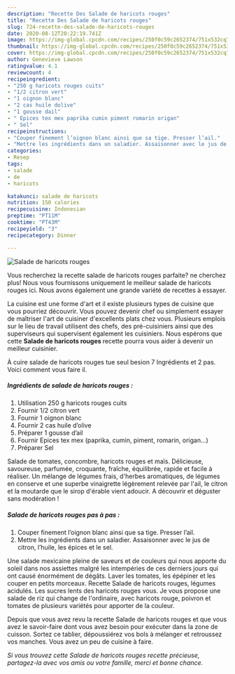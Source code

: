 ```yaml
---
description: "Recette Des Salade de haricots rouges"
title: "Recette Des Salade de haricots rouges"
slug: 724-recette-des-salade-de-haricots-rouges
date: 2020-08-12T20:22:19.741Z
image: https://img-global.cpcdn.com/recipes/250f0c59c2652374/751x532cq70/salade-de-haricots-rouges-photo-principale-de-la-recette.jpg
thumbnail: https://img-global.cpcdn.com/recipes/250f0c59c2652374/751x532cq70/salade-de-haricots-rouges-photo-principale-de-la-recette.jpg
cover: https://img-global.cpcdn.com/recipes/250f0c59c2652374/751x532cq70/salade-de-haricots-rouges-photo-principale-de-la-recette.jpg
author: Genevieve Lawson
ratingvalue: 4.1
reviewcount: 4
recipeingredient:
- "250 g haricots rouges cuits"
- "1/2 citron vert"
- "1 oignon blanc"
- "2 cas huile dolive"
- "1 gousse dail"
- " Epices tex mex paprika cumin piment romarin origan"
- " Sel"
recipeinstructions:
- "Couper finement l’oignon blanc ainsi que sa tige. Presser l’ail."
- "Mettre les ingrédients dans un saladier. Assaisonner avec le jus de citron, l’huile, les épices et le sel."
categories:
- Resep
tags:
- salade
- de
- haricots

katakunci: salade de haricots 
nutrition: 150 calories
recipecuisine: Indonesian
preptime: "PT11M"
cooktime: "PT43M"
recipeyield: "3"
recipecategory: Dinner

---
```



![Salade de haricots rouges](https://img-global.cpcdn.com/recipes/250f0c59c2652374/751x532cq70/salade-de-haricots-rouges-photo-principale-de-la-recette.jpg)

Vous recherchez la recette salade de haricots rouges parfaite? ne cherchez plus! Nous vous fournissons uniquement le meilleur salade de haricots rouges ici. Nous avons également une grande variété de recettes à essayer.

La cuisine est une forme d'art et il existe plusieurs types de cuisine que vous pourriez découvrir. Vous pouvez devenir chef ou simplement essayer de maîtriser l'art de cuisiner d'excellents plats chez vous. Plusieurs emplois sur le lieu de travail utilisent des chefs, des pré-cuisiniers ainsi que des superviseurs qui supervisent également les cuisiniers. Nous espérons que cette <strong> Salade de haricots rouges </strong> recette pourra vous aider à devenir un meilleur cuisinier.

<!--inarticleads1-->

À cuire salade de haricots rouges tue seul besion 7 Ingrédients et 2 pas. Voici comment vous faire il.

##### Ingrédients de salade de haricots rouges :

1. Utilisation 250 g haricots rouges cuits
1. Fournir 1/2 citron vert
1. Fournir 1 oignon blanc
1. Fournir 2 cas huile d’olive
1. Préparer 1 gousse d’ail
1. Fournir  Epices tex mex (paprika, cumin, piment, romarin, origan...)
1. Préparer  Sel


Salade de tomates, concombre, haricots rouges et maïs. Délicieuse, savoureuse, parfumée, croquante, fraîche, équilibrée, rapide et facile à réaliser. Un mélange de légumes frais, d&#39;herbes aromatiques, de légumes en conserve et une superbe vinaigrette légèrement relevée par l&#39;ail, le citron et la moutarde que le sirop d&#39;érable vient adoucir. A découvrir et déguster sans modération ! 

<!--inarticleads2-->

##### Salade de haricots rouges pas à pas :

1. Couper finement l’oignon blanc ainsi que sa tige. Presser l’ail.
1. Mettre les ingrédients dans un saladier. Assaisonner avec le jus de citron, l’huile, les épices et le sel.


Une salade mexicaine pleine de saveurs et de couleurs qui nous apporte du soleil dans nos assiettes malgré les intempéries de ces derniers jours qui ont causé énormément de dégâts. Laver les tomates, les épépiner et les couper en petits morceaux. Recette Salade de haricots rouges, légumes acidulés. Les sucres lents des haricots rouges vous. Je vous propose une salade de riz qui change de l&#39;ordinaire, avec haricots rouge, poivron et tomates de plusieurs variétés pour apporter de la couleur. 

<!--inarticleads1-->

<p>
Depuis que vous avez revu la recette Salade de haricots rouges et que vous avez le savoir-faire dont vous avez besoin pour exécuter dans la zone de cuisson. Sortez ce tablier, dépoussiérez vos bols à mélanger et retroussez vos manches. Vous avez un peu de cuisine à faire.
</p>

<p>
<i>Si vous trouvez cette Salade de haricots rouges recette précieuse, partagez-la avec vos amis ou votre famille, merci et bonne chance.</i>
</p>
